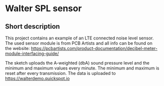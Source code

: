 # Walter SPL sensor

## Short description

This project contains an example of an LTE connected noise level sensor. The 
used sensor module is from PCB Artists and all info can be found on the website:
https://pcbartists.com/product-documentation/decibel-meter-module-interfacing-guide/

The sketch uploads the A-weighted (dbA) sound pressure level and the minimum
and maximum values every minute. The minimum and maximum is reset after every
transmission. The data is uploaded to https://walterdemo.quickspot.io